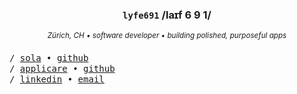 <div align="center">
  
  ### `lyfe691` /laɪf 6 9 1/
  
  <sup><i>Zürich, CH • software developer • building polished, purposeful apps</i></sup>
  
</div>

<samp>
/ <a href="https://sola.ysz.life">sola</a> • <a href="https://github.com/lyfe691/sola">github</a>
<br>
/ <a href="https://applicare.app">applicare</a> • <a href="https://github.com/lyfe691/applicare">github</a>
<br>
/ <a href="https://linkedin.com/in/yanis-sebastian-zuercher">linkedin</a> • <a href="mailto:yanis.sebastian.zuercher@gmail.com">email</a>
</samp>


<!-- # Yanis Sebastian Zürcher

Currently working on:

- [**Vault**](https://github.com/lyfe691/vault) — an IAM sandbox using Keycloak, FastAPI, and Next.js  
- [**WISS Forum**](https://github.com/lyfe691/wiss-forum) — a gamified platform to motivate and connect students - specifically at the WISS

Finished projects: [sola.ysz.life/projects](https://sola.ysz.life/projects)

My goal is to work @ [**vercel**](https://vercel.com) — or build something equally focused and minimal.

[sola.ysz.life](https://sola.ysz.life) · [github.com/lyfe691](https://github.com/lyfe691)


 <!-- ![header](./img/github-header-image.png)



<!--<div align="center">
  
  [![Typing SVG](https://readme-typing-svg.herokuapp.com?font=Fira+Code&size=32&duration=2800&pause=2000&color=88C0D0&center=true&vCenter=true&width=940&lines=Hi%2C+I'm+Yanis+Sebastian+Z%C3%BCrcher+%F0%9F%91%8B;Computer+Science+Student+from+Switzerland+%F0%9F%87%A8%F0%9F%87%AD)](https://git.io/typing-svg)
 

  [![](https://komarev.com/ghpvc/?username=lyfe691&style=for-the-badge&color=88C0D0)](https://github.com/lyfe691)
  [![LinkedIn](https://img.shields.io/badge/LinkedIn-88C0D0?style=for-the-badge&logo=linkedin&logoColor=black)](https://linkedin.com/in/yanis-sebastian-zürcher)
  [![Website](https://img.shields.io/badge/Website-88C0D0?style=for-the-badge&logo=google-chrome&logoColor=black)](https://yanissebastianzuercher.ch)
  [![Email](https://img.shields.io/badge/Email-88C0D0?style=for-the-badge&logo=gmail&logoColor=black)](mailto:yanis.sebastian.zuercher@gmail.com)
  
</div>


<!-- Stats Cards --
<div align="center" >
  <img height="150em" src="https://streak-stats.demolab.com?user=lyfe691&locale=en&mode=weekly&theme=nord&hide_border=false&border_radius=5"/>
  <img height="150em" src="https://github-readme-stats.vercel.app/api/top-langs?username=lyfe691&locale=en&hide_title=true&layout=compact&card_width=320&langs_count=5&theme=nord&hide_border=false"/>
</div>
<br>


<!-- Tech Stack --
<div align="center">
  <img src="https://skillicons.dev/icons?i=html,css,java,spring,cpp,docker,git,mongodb,mysql,linux,vscode,idea&theme=dark" />
</div>

<!-- Activity Graph --
[![Activity](https://github-readme-activity-graph.vercel.app/graph?username=lyfe691&theme=nord&hide_border=true&bg_color=00000000&line=88C0D0&point=88C0D0)](https://github.com/lyfe691)
